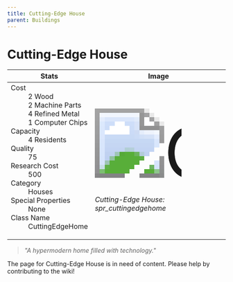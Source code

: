 ```yaml
---
title: Cutting-Edge House
parent: Buildings
---
```

# Cutting-Edge House

[//]: # (Pre-generated content)
<table><thead><tr><th>Stats</th><th>Image</th></tr></thead><tbody><tr><td><dl><dt>Cost</dt><dd>2 Wood<br>2 Machine Parts<br>4 Refined Metal<br>1 Computer Chips</dd><dt>Capacity</dt><dd>4 Residents</dd><dt>Quality</dt><dd>75</dd><dt>Research Cost</dt><dd>500</dd><dt>Category</dt><dd>Houses</dd><dt>Special Properties</dt><dd>None</dd><dt>Class Name</dt><dd>CuttingEdgeHome</dd></dl></td><td><style>.building-image {width: 200px;height: 200px;overflow: hidden;position: relative;}.building-image img {image-rendering: pixelated;object-fit: none;transform: scale(10);transform-origin: left top;position: absolute;left: 0;top: 0;}</style><div class="building-image"><img style="object-position: -274px -891px;" src="https://tfe2-wiki.github.io/assets/sprites.png" alt="Cutting-Edge House Back"><img style="object-position: -252px -891px;" src="https://tfe2-wiki.github.io/assets/sprites.png" alt="Cutting-Edge House"></div><i>Cutting-Edge House: spr_cuttingedgehome</i></td></tr></tbody></table><blockquote><i>"A hypermodern home filled with technology."</i></blockquote>

The page for Cutting-Edge House is in need of content. Please help by contributing to the wiki!
